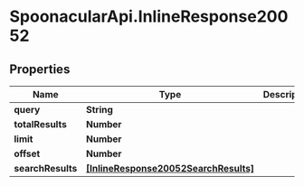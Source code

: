 # SpoonacularApi.InlineResponse20052

## Properties

Name | Type | Description | Notes
------------ | ------------- | ------------- | -------------
**query** | **String** |  | 
**totalResults** | **Number** |  | 
**limit** | **Number** |  | 
**offset** | **Number** |  | 
**searchResults** | [**[InlineResponse20052SearchResults]**](InlineResponse20052SearchResults.md) |  | 


